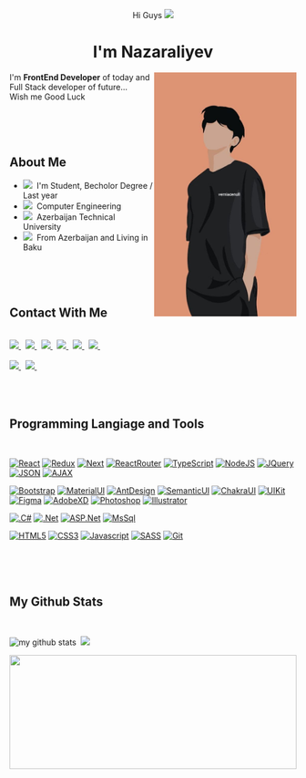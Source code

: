 <p align = 'center' width = '300'>Hi Guys <img src="https://raw.githubusercontent.com/MartinHeinz/MartinHeinz/master/wave.gif" width="30px"></p>
<h1 align = 'center'> I'm Nazaraliyev</h1>

<img src = 'MainImage.jpg' align = 'right' width = '250' />
<p>I'm <b>FrontEnd Developer</b> of today and Full Stack developer of future... <br/> Wish me Good Luck </p>
<br/><br/><br/>

## About Me

<ul>
    <li><img width = '20px' src="https://img.icons8.com/external-soft-fill-juicy-fish/60/000000/external-university-location-pins-soft-fill-soft-fill-juicy-fish.png"/>&nbsp; I'm Student, Becholor Degree / Last year</li>
    <li><img width = "20px" src="https://img.icons8.com/external-konkapp-outline-color-konkapp/64/000000/external-programmer-profession-avatar-konkapp-outline-color-konkapp.png"/>&nbsp; Computer Engineering</li>
    <li><img width = '20px' src="https://img.icons8.com/external-victoruler-linear-colour-victoruler/64/000000/external-university-buildings-victoruler-linear-colour-victoruler.png"/>&nbsp; Azerbaijan Technical University</li>
    <li><img width = "20px" src="https://img.icons8.com/color/48/000000/home.png"/>&nbsp; From Azerbaijan and Living in Baku</li>
</ul><br/><br/><br/>

## Contact With Me

<br/>
<div>
  <a href="https://www.facebook.com">
    <img src="https://img.shields.io/badge/facebook-4867AA?&style=for-the-badge&logo=facebook&logoColor=white" />
  </a>&nbsp;
  <a href="https://www.instagram.com">
    <img src="https://img.shields.io/badge/instagram-CF2D6D?&style=for-the-badge&logo=instagram&logoColor=white" />
  </a>&nbsp;
  <a href="https://www.linkedin.com/in/nazar-nazaraliyev-a6252b225/">
    <img src="https://img.shields.io/badge/linkedin-%230077B5.svg?&style=for-the-badge&logo=linkedin&logoColor=white" />
  </a>&nbsp;
  <a href="https://www.reddit.com">
    <img src="https://img.shields.io/badge/reddit-FF4500?&style=for-the-badge&logo=reddit&logoColor=white" />
  </a>&nbsp;
  <a href="https://wa.me/9946397888">
    <img src="https://img.shields.io/badge/WhatsApp-25D366?style=for-the-badge&logo=whatsapp&logoColor=white" />
  </a>&nbsp;
  <a href="https://t.me/Nazaralliyev">
    <img src="https://img.shields.io/badge/Telegram-2CA5E0?style=for-the-badge&logo=telegram&logoColor=white" />
  </a>&nbsp;
    <br/><br/>
      <a href="https://www.mail.google.com">
    <img src="https://img.shields.io/badge/hotmail-000000?&style=for-the-badge&logo=gmail&logoColor=white&" />
  </a>&nbsp;
  <a href="https://outlook.live.com/owa/">
    <img src="https://img.shields.io/badge/Gmail-C5221F?style=for-the-badge&logo=gmail&logoColor=white" />
  </a>&nbsp;
</div><br/><br/><br/>

## Programming Langiage and Tools

<br/>
<div>
    
[![React](https://img.shields.io/badge/-React-black?style=for-the-badge&logo=react&link=https://github.com/Nazaraliyev)](https://github.com/Nazaraliyev) 
[![Redux](https://img.shields.io/badge/-Redux-black?style=for-the-badge&logo=redux&link=https://github.com/Nazaraliyev)](https://github.com/Nazaraliyev) 
[![Next](https://img.shields.io/badge/-Next-black?style=for-the-badge&logo=next.js&link=https://github.com/Nazaraliyev)](https://github.com/Nazaraliyev) 
[![ReactRouter](https://img.shields.io/badge/-ReactRouter-black?style=for-the-badge&logo=react-router&link=https://github.com/Nazaraliyev)](https://github.com/Nazaraliyev)
[![TypeScript](https://img.shields.io/badge/-TypeScript-black?style=for-the-badge&logo=typescript&link=https://github.com/Nazaraliyev)](https://github.com/Nazaraliyev)
[![NodeJS](https://img.shields.io/badge/-NodeJS-black?style=for-the-badge&logo=node.js&link=https://github.com/Nazaraliyev)](https://github.com/Nazaraliyev)
[![JQuery](https://img.shields.io/badge/-JQuery-black?style=for-the-badge&logo=jquery&link=https://github.com/Nazaraliyev)](https://github.com/Nazaraliyev) 
[![JSON](https://img.shields.io/badge/-JSON-black?style=for-the-badge&logo=json&link=https://github.com/Nazaraliyev)](https://github.com/Nazaraliyev) 
[![AJAX](https://img.shields.io/badge/-AJAX-black?style=for-the-badge&logo=angular&link=https://github.com/Nazaraliyev)](https://github.com/Nazaraliyev)
<br/>

[![Bootstrap](https://img.shields.io/badge/-Bootstrap-black?style=for-the-badge&logo=bootstrap&link=https://github.com/Nazaraliyev)](https://github.com/Nazaraliyev)
[![MaterialUI](https://img.shields.io/badge/-MaterialUi-black?style=for-the-badge&logo=material-design&link=https://github.com/Nazaraliyev)](https://github.com/Nazaraliyev)
[![AntDesign](https://img.shields.io/badge/-AntDesign-black?style=for-the-badge&logo=ant-design&link=https://github.com/Nazaraliyev)](https://github.com/Nazaraliyev)
[![SemanticUI](https://img.shields.io/badge/-Semanticui-black?style=for-the-badge&logo=semantic-designc&link=https://github.com/Nazaraliyev)](https://github.com/Nazaraliyev)
[![ChakraUI](https://img.shields.io/badge/-ChakraUI-black?style=for-the-badge&logo=chakra-ui&link=https://github.com/Nazaraliyev)](https://github.com/Nazaraliyev)
[![UIKit](https://img.shields.io/badge/-UiKit-black?style=for-the-badge&logo=uikit&link=https://github.com/Nazaraliyev)](https://github.com/Nazaraliyev)
[![Figma](https://img.shields.io/badge/-Figma-black?style=for-the-badge&logo=figma&link=https://github.com/Nazaraliyev)](https://github.com/Nazaraliyev)
[![AdobeXD](https://img.shields.io/badge/-AdobeXD-black?style=for-the-badge&logo=adobe-xd&link=https://github.com/Nazaraliyev)](https://github.com/Nazaraliyev)
[![Photoshop](https://img.shields.io/badge/-PhotoShop-black?style=for-the-badge&logo=adobe-photoshop&link=https://github.com/Nazaraliyev)](https://github.com/Nazaraliyev)
[![Illustrator](https://img.shields.io/badge/-Figma-black?style=for-the-badge&logo=adobe-illustrator&link=https://github.com/Nazaraliyev)](https://github.com/Nazaraliyev)
<br/>

[![.C#](https://img.shields.io/badge/-Csharp-black?style=for-the-badge&logo=csharp&link=https://github.com/Nazaraliyev)](https://github.com/Nazaraliyev)
[![.Net](https://img.shields.io/badge/-.Net-black?style=for-the-badge&logo=.net&link=https://github.com/Nazaraliyev)](https://github.com/Nazaraliyev)
[![ASP.Net](https://img.shields.io/badge/-ASP-black?style=for-the-badge&logo=.net&link=https://github.com/Nazaraliyev)](https://github.com/Nazaraliyev)
[![MsSql](https://img.shields.io/badge/-MsSql-black?style=for-the-badge&logo=mysql&link=https://github.com/Nazaraliyev)](https://github.com/Nazaraliyev)
<br/>

[![HTML5](https://img.shields.io/badge/-HTML5-black?style=for-the-badge&logo=html5&logoColor=white&link=https://github.com/Nazaraliyev)](https://github.com/Nazaraliyev)
[![CSS3](https://img.shields.io/badge/-CSS3-black?style=for-the-badge&logo=visual-studio-code&link=https://github.com/Nazaraliyev)](https://github.com/Nazaraliyev)
[![Javascript](https://img.shields.io/badge/-Javascript-black?style=for-the-badge&logo=javascript&link=https://github.com/Nazaraliyev)](https://github.com/Nazaraliyev)
[![SASS](https://img.shields.io/badge/-Sass-black?style=for-the-badge&logo=sass&link=https://github.com/Nazaraliyev)](https://github.com/Nazaraliyev)
[![Git](https://img.shields.io/badge/-Less-black?style=for-the-badge&logo=less&link=https://github.com/Nazaraliyev)](https://github.com/Nazaraliyev)

</div><br/><br/><br/>

## My Github Stats

<br/>
<p align="left">
<img src="https://github-readme-stats.vercel.app/api?username=Nazaraliyev&theme=github_dark" alt="my github stats" width="49%"/>&nbsp;
<img src = "http://github-readme-streak-stats.herokuapp.com?user=Nazaraliyev&theme=blueberry_duo&date_format=M%20j%5B%2C%20Y%5D&background=0D1117&border=DDDDDD&stroke=4C8EDA&ring=4C8EDA&sideNums=4C8EDA&currStreakNum=4C8EDA&currStreakLabel=DDDDDD&sideLabels=DDDDDD&dates=DDDDDD" width = "49%"/> </p>
<p align="center"><img width="100%" height = "200px" src="https://github-readme-stats.vercel.app/api/top-langs/?username=Nazaraliyev&layout=compact&card_width=1000&theme=github_dark" /></p>
